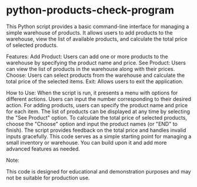 # python-products-check-program
This Python script provides a basic command-line interface for managing a simple warehouse of products. It allows users to add products to the warehouse, view the list of available products, and calculate the total price of selected products.

Features:
Add Product: Users can add one or more products to the warehouse by specifying the product name and price.
See Product: Users can view the list of products in the warehouse along with their prices.
Choose: Users can select products from the warehouse and calculate the total price of the selected items.
Exit: Allows users to exit the application.

How to Use:
When the script is run, it presents a menu with options for different actions.
Users can input the number corresponding to their desired action.
For adding products, users can specify the product name and price for each item.
The list of products can be displayed at any time by selecting the "See Product" option.
To calculate the total price of selected products, choose the "Choose" option and input the product names (or "END" to finish).
The script provides feedback on the total price and handles invalid inputs gracefully.
This code serves as a simple starting point for managing a small inventory or warehouse. You can build upon it and add more advanced features as needed.

Note:

This code is designed for educational and demonstration purposes and may not be suitable for production use.
